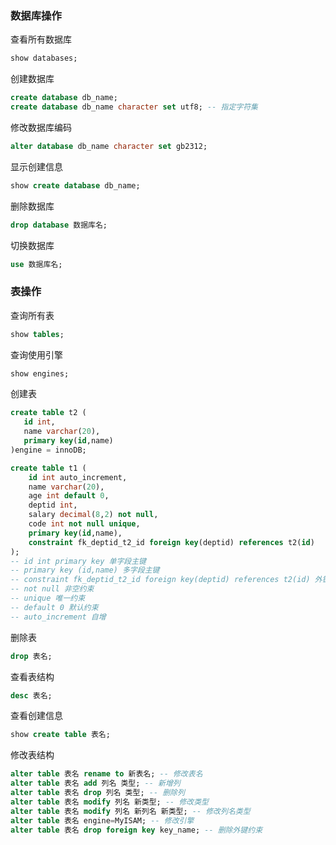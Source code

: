 ### 数据库操作

查看所有数据库

```sql
show databases;
```

创建数据库

```sql
create database db_name;
create database db_name character set utf8; -- 指定字符集
```

修改数据库编码

```sql
alter database db_name character set gb2312;
```

显示创建信息

```sql
show create database db_name;
```

删除数据库

```sql
drop database 数据库名;
```

切换数据库

```sql
use 数据库名;
```

### 表操作

查询所有表

```sql
show tables; 
```

查询使用引擎

```sql
show engines;
```

创建表

```sql
create table t2 (
   id int,
   name varchar(20),
   primary key(id,name)
)engine = innoDB;

create table t1 (
    id int auto_increment,
    name varchar(20),
    age int default 0,
    deptid int,
    salary decimal(8,2) not null,
    code int not null unique,
    primary key(id,name),
    constraint fk_deptid_t2_id foreign key(deptid) references t2(id)
);
-- id int primary key 单字段主键
-- primary key (id,name) 多字段主键
-- constraint fk_deptid_t2_id foreign key(deptid) references t2(id) 外键约束
-- not null 非空约束
-- unique 唯一约束
-- default 0 默认约束
-- auto_increment 自增
```

删除表

```sql
drop 表名;
```

查看表结构

```sql
desc 表名;
```

查看创建信息

```sql
show create table 表名;
```

修改表结构

```sql
alter table 表名 rename to 新表名; -- 修改表名
alter table 表名 add 列名 类型; -- 新增列
alter table 表名 drop 列名 类型; -- 删除列
alter table 表名 modify 列名 新类型; -- 修改类型
alter table 表名 modify 列名 新列名 新类型; -- 修改列名类型
alter table 表名 engine=MyISAM; -- 修改引擎
alter table 表名 drop foreign key key_name; -- 删除外键约束
```

